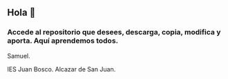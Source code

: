 ## Hola 👋

### Accede al repositorio que desees, descarga, copia, modifica y aporta. Aquí aprendemos todos.

Samuel.

IES Juan Bosco. Alcazar de San Juan.


